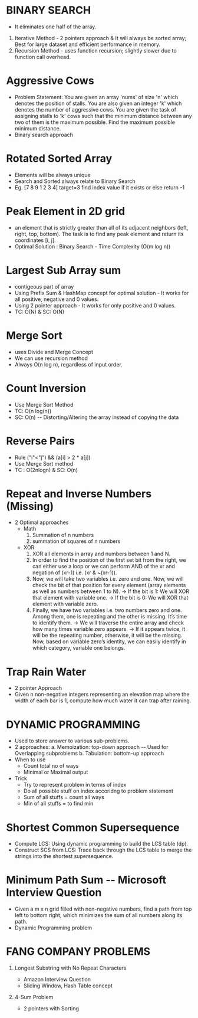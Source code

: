 # BINARY SEARCH
- It eliminates one half of the array.
1) Iterative Method - 2 pointers approach & It will always be sorted array; Best for large dataset and efficient performance in memory.
2) Recursion Method - uses function recursion; slightly slower due to function call overhead.

# Aggressive Cows
-  Problem Statement: You are given an array 'nums' of size 'n' which denotes the position of stalls. You are also given an integer 'k' which denotes the number of aggressive cows. You are given the task of assigning stalls to 'k' cows such that the minimum distance between any two of them is the maximum possible. Find the maximum possible minimum distance.
- Binary search approach


# Rotated Sorted Array 
- Elements will be always unique 
- Search and Sorted always relate to Binary Search
- Eg. [7 8 9 1 2 3 4] target=3 find index value if it exists or else return -1

# Peak Element in 2D grid
- an element that is strictly greater than all of its adjacent neighbors (left, right, top, bottom). The task is to find any peak element and return its coordinates [i, j].
- Optimal Solution : Binary Search - Time Complexity (O(m log n))

# Largest Sub Array sum
- contigeous part of array
- Using Prefix Sum & HashMap concept for optimal solution - It works for all positive, negative and 0 values.
- Using 2 pointer approach - It works for only positive and 0 values.
- TC: O(N) & SC: O(N)

# Merge Sort
- uses Divide and Merge Concept
- We can use recursion method 
- Always O(n log n), regardless of input order.


# Count Inversion
- Use Merge Sort Method
- TC: O(n log(n))
- SC: O(n) -- Distorting/Altering the array instead of copying the data

# Reverse Pairs
- Rule ("i"<"j") && (a[i] > 2 * a[j])
- Use Merge Sort method 
- TC : O(2nlogn) & SC: O(n)

# Repeat and Inverse Numbers (Missing)
- 2 Optimal approaches
  - Math
    1) Summation of n numbers
    2) summation of squares of n numbers
  - XOR
    1) XOR all elements in array and numbers between 1 and N.
    2) In order to find the position of the first set bit from the right, we can either use a loop or we can perform AND of the xr and negation of (xr-1) i.e. (xr & ~(xr-1)).
    3) Now, we will take two variables i.e. zero and one. Now, we will check the bit of that position for every element (array elements as well as numbers between 1 to N).
        -> If the bit is 1: We will XOR that element with variable one.
        -> If the bit is 0: We will XOR that element with variable zero.
    4) Finally, we have two variables i.e. two numbers zero and one. Among them, one is repeating and the other is missing. It’s time to identify them. 
        -> We will traverse the entire array and check how many times variable zero appears. 
        -> If it appears twice, it will be the repeating number, otherwise, it will be the missing. Now, based on variable zero’s identity, we can easily identify in which category, variable one belongs.
 

# Trap Rain Water
- 2 pointer Approach
- Given n non-negative integers representing an elevation map where the width of each bar is 1, compute how much water it can trap after raining.

# DYNAMIC PROGRAMMING
- Used to store answer to various sub-problems.
- 2 approaches: 
    a. Memoization: top-down approach -- Used for Overlapping subproblems
    b. Tabulation: bottom-up approach
- When to use 
    - Count total no of ways
    - Minimal or Maximal output
- Trick 
    - Try to represent problem in terms of index
    - Do all possible stuff on index accoridng to problem statement
    - Sum of all stuffs = count all ways
    - Min of all stuffs = to find min

# Shortest Common Supersequence
- Compute LCS: Using dynamic programming to build the LCS table (dp).
- Construct SCS from LCS: Trace back through the LCS table to merge the strings into the shortest supersequence.

# Minimum Path Sum -- Microsoft Interview Question
- Given a m x n grid filled with non-negative numbers, find a path from top left to bottom right, which minimizes the sum of all numbers along its path.
- Dynamic Programming problem




# FANG COMPANY PROBLEMS

1) Longest Substring with No Repeat Characters
   - Amazon Interview Question
   - Sliding Window, Hash Table concept

2) 4-Sum Problem
   - 2 pointers with Sorting
